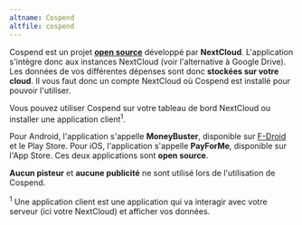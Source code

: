 ```yaml
---
altname: Cospend
altfile: cospend
---
```


Cospend est un projet [**open source**](https://github.com/eneiluj/cospend-nc) développé par **NextCloud**. L'application s'intègre donc aux instances NextCloud (voir l'alternative à Google Drive). Les données de vos différentes dépenses sont donc **stockées sur votre cloud**. Il vous faut donc un compte NextCloud où Cospend est installé pour pouvoir l'utiliser.

Vous pouvez utiliser Cospend sur votre tableau de bord NextCloud ou installer une application client<sup>1</sup>.

Pour Android, l'application s'appelle **MoneyBuster**, disponible sur [F-Droid](https://f-droid.org/packages/net.eneiluj.moneybuster/) et le Play Store. Pour iOS, l'application s'appelle **PayForMe**, disponible sur l'App Store. Ces deux applications sont **open source**.

**Aucun pisteur** et **aucune publicité** ne sont utilisé lors de l'utilisation de Cospend.

<sup>1</sup> Une application client est une application qui va interagir avec votre serveur (ici votre NextCloud) et afficher vos données.
